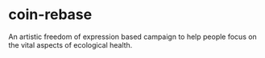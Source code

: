 # coin-rebase
An artistic freedom of expression based campaign to help people focus on the vital aspects of ecological health.
